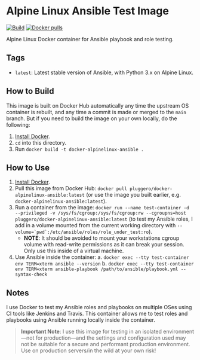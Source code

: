 # Alpine Linux Ansible Test Image

[![Build](https://github.com/pluggero/docker-alpinelinux-ansible/actions/workflows/build.yml/badge.svg)](https://github.com/pluggero/docker-alpinelinux-ansible/actions/workflows/build.yml) [![Docker pulls](https://img.shields.io/docker/pulls/pluggero/docker-alpinelinux-ansible.svg?maxAge=2592000)](https://hub.docker.com/r/pluggero/docker-alpinelinux-ansible/)

Alpine Linux Docker container for Ansible playbook and role testing.

## Tags

- `latest`: Latest stable version of Ansible, with Python 3.x on Alpine Linux.

## How to Build

This image is built on Docker Hub automatically any time the upstream OS container is rebuilt, and any time a commit is made or merged to the `main` branch. But if you need to build the image on your own locally, do the following:

1. [Install Docker](https://docs.docker.com/engine/installation/).
2. `cd` into this directory.
3. Run `docker build -t docker-alpinelinux-ansible .`

## How to Use

1. [Install Docker](https://docs.docker.com/engine/installation/).
2. Pull this image from Docker Hub: `docker pull pluggero/docker-alpinelinux-ansible:latest` (or use the image you built earlier, e.g. `docker-alpinelinux-ansible:latest`).
3. Run a container from the image: `docker run --name test-container -d --privileged -v /sys/fs/cgroup:/sys/fs/cgroup:rw --cgroupns=host pluggero/docker-alpinelinux-ansible:latest` (to test my Ansible roles, I add in a volume mounted from the current working directory with ``--volume=`pwd`:/etc/ansible/roles/role_under_test:ro``).
   - **NOTE**: It should be avoided to mount your workstations cgroup volume with read-write permissions as it can break your session. Only use this inside of a virtual machine.
4. Use Ansible inside the container:
   a. `docker exec --tty test-container env TERM=xterm ansible --version`
   b. `docker exec --tty test-container env TERM=xterm ansible-playbook /path/to/ansible/playbook.yml --syntax-check`

## Notes

I use Docker to test my Ansible roles and playbooks on multiple OSes using CI tools like Jenkins and Travis. This container allows me to test roles and playbooks using Ansible running locally inside the container.

> **Important Note**: I use this image for testing in an isolated environment—not for production—and the settings and configuration used may not be suitable for a secure and performant production environment. Use on production servers/in the wild at your own risk!

